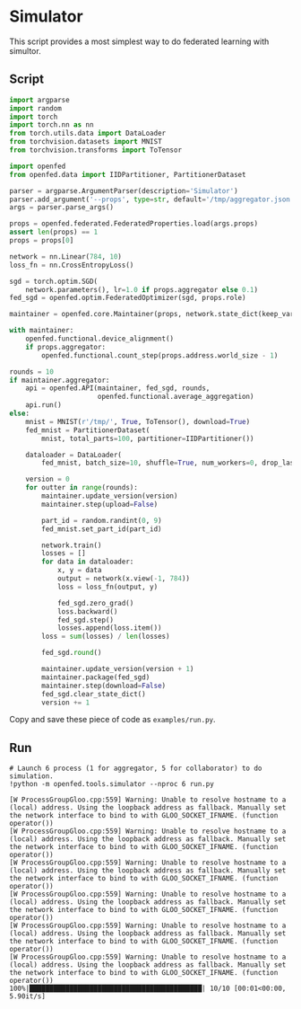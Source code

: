 # Simulator

This script provides a most simplest way to do federated learning with simultor.

## Script


```python
import argparse
import random
import torch
import torch.nn as nn
from torch.utils.data import DataLoader
from torchvision.datasets import MNIST
from torchvision.transforms import ToTensor

import openfed
from openfed.data import IIDPartitioner, PartitionerDataset

parser = argparse.ArgumentParser(description='Simulator')
parser.add_argument('--props', type=str, default='/tmp/aggregator.json')
args = parser.parse_args()

props = openfed.federated.FederatedProperties.load(args.props)
assert len(props) == 1
props = props[0]

network = nn.Linear(784, 10)
loss_fn = nn.CrossEntropyLoss()

sgd = torch.optim.SGD(
    network.parameters(), lr=1.0 if props.aggregator else 0.1)
fed_sgd = openfed.optim.FederatedOptimizer(sgd, props.role)

maintainer = openfed.core.Maintainer(props, network.state_dict(keep_vars=True))

with maintainer:
    openfed.functional.device_alignment()
    if props.aggregator:
        openfed.functional.count_step(props.address.world_size - 1)

rounds = 10
if maintainer.aggregator:
    api = openfed.API(maintainer, fed_sgd, rounds,
                      openfed.functional.average_aggregation)
    api.run()
else:
    mnist = MNIST(r'/tmp/', True, ToTensor(), download=True)
    fed_mnist = PartitionerDataset(
        mnist, total_parts=100, partitioner=IIDPartitioner())

    dataloader = DataLoader(
        fed_mnist, batch_size=10, shuffle=True, num_workers=0, drop_last=False)

    version = 0
    for outter in range(rounds):
        maintainer.update_version(version)
        maintainer.step(upload=False)

        part_id = random.randint(0, 9)
        fed_mnist.set_part_id(part_id)

        network.train()
        losses = []
        for data in dataloader:
            x, y = data
            output = network(x.view(-1, 784))
            loss = loss_fn(output, y)

            fed_sgd.zero_grad()
            loss.backward()
            fed_sgd.step()
            losses.append(loss.item())
        loss = sum(losses) / len(losses)

        fed_sgd.round()

        maintainer.update_version(version + 1)
        maintainer.package(fed_sgd)
        maintainer.step(download=False)
        fed_sgd.clear_state_dict()
        version += 1
```

Copy and save these piece of code as `examples/run.py`.

## Run


```shell
# Launch 6 process (1 for aggregator, 5 for collaborator) to do simulation.
!python -m openfed.tools.simulator --nproc 6 run.py
```

    [W ProcessGroupGloo.cpp:559] Warning: Unable to resolve hostname to a (local) address. Using the loopback address as fallback. Manually set the network interface to bind to with GLOO_SOCKET_IFNAME. (function operator())
    [W ProcessGroupGloo.cpp:559] Warning: Unable to resolve hostname to a (local) address. Using the loopback address as fallback. Manually set the network interface to bind to with GLOO_SOCKET_IFNAME. (function operator())
    [W ProcessGroupGloo.cpp:559] Warning: Unable to resolve hostname to a (local) address. Using the loopback address as fallback. Manually set the network interface to bind to with GLOO_SOCKET_IFNAME. (function operator())
    [W ProcessGroupGloo.cpp:559] Warning: Unable to resolve hostname to a (local) address. Using the loopback address as fallback. Manually set the network interface to bind to with GLOO_SOCKET_IFNAME. (function operator())
    [W ProcessGroupGloo.cpp:559] Warning: Unable to resolve hostname to a (local) address. Using the loopback address as fallback. Manually set the network interface to bind to with GLOO_SOCKET_IFNAME. (function operator())
    [W ProcessGroupGloo.cpp:559] Warning: Unable to resolve hostname to a (local) address. Using the loopback address as fallback. Manually set the network interface to bind to with GLOO_SOCKET_IFNAME. (function operator())
    100%|███████████████████████████████████████████| 10/10 [00:01<00:00,  5.90it/s]



```python

```
